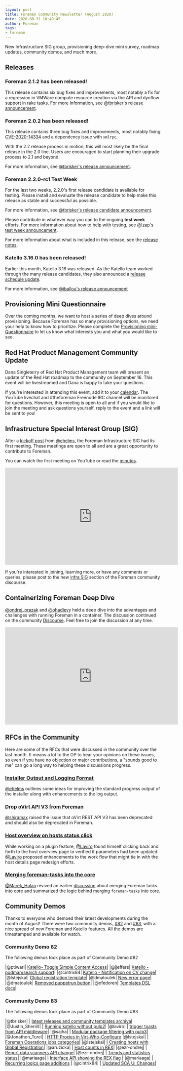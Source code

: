 ```yaml
---
layout: post
title: Foreman Community Newsletter (August 2020)
date: 2020-08-31 10:49:45
author: Foreman
tags:
- foreman
---
```


New Infrastructure SIG group, provisioning deep-dive mini survey, roadmap updates, community demos, and much more.

<!--more-->

## Releases

### Foreman 2.1.2 has been released!

This release contains six bug fixes and improvements, most notably a fix for a regression in VMWare compute resource creation via the API and dynflow support in rake tasks. For more information, see [@tbrisker's release announcement](https://community.theforeman.org/t/foreman-2-1-2-has-been-released/20230?u=mcorr).

### Foreman 2.0.2 has been released!

This release contains three bug fixes and improvements, most notably fixing [CVE-2020-14334](https://theforeman.org/security.html#2020-14334) and a dependency issue with `xmlrpc`.

With the 2.2 release process in motion, this will most likely be the final release in the 2.0 line. Users are encouraged to start planning their upgrade process to 2.1 and beyond.

For more information, see [@tbrisker's release announcement](https://community.theforeman.org/t/foreman-2-0-2-has-been-released/20161?u=mcorr).

### Foreman 2.2.0-rc1 Test Week

For the last two weeks, 2.2.0's first release candidate is available for testing. Please install and evaluate the release candidate to help make this release as stable and successful as possible.

For more information, see [@tbrisker's release candidate announcement](https://community.theforeman.org/t/foreman-2-2-0-rc1-is-ready-for-testing/20057?u=mcorr).

Please contribute in whatever way you can to the ongoing **test week** efforts. For more information about how to help with testing, see [@lzap's test week announcement](https://community.theforeman.org/t/foreman-2-2-test-week/20122).

For more information about what is included in this release, see the [release notes](https://theforeman.org/manuals/2.2/index.html#Releasenotesfor2.2).

### Katello 3.16.0 has been released!

Earlier this month, Katello 3.16 was released. As the Katello team worked through the many release candidates, they also announced a [release schedule update](https://community.theforeman.org/t/new-katello-release-schedule-pulp-3-migration-update/19884?u=mcorr).

For more information, see [@iballou's release announcement](https://community.theforeman.org/t/katello-3-16-0-has-been-released/20025?u=mcorr)

## Provisioning Mini Questionnaire

Over the coming months, we want to host a series of deep dives around provisioning. Because Foreman has so many provisioning options, we need your help to know how to prioritize. Please complete the [Provisioning mini-Questionnaire](https://docs.google.com/forms/d/e/1FAIpQLSf6xTYadkva6V9vReyqyCMydf0mbt8xL16t9WQxDyAQGCmSLA/viewform) to let us know what interests you and what you would like to see.

## Red Hat Product Management Community Update

Dana Singleterry of Red Hat Product Management team will present an update of the Red Hat roadmap to the community on September 16. This event will be livestreamed and Dana is happy to take your questions.

If you're interested in attending this event, add it to your [calendar](https://community.theforeman.org/t/red-hat-product-management-community-update-2/20135?u=mcorr). The YouTube livechat and #theforeman Freenode IRC channel will be monitored for questions. However, this meeting is open to all and if you would like to join the meeting and ask questions yourself, reply to the event and a link will be sent to you!

## Infrastructure Special Interest Group (SIG)

After a [kickoff post](https://community.theforeman.org/t/infrastructure-sig/19954) from [@ehelms](https://community.theforeman.org/u/ehelms/summary), the Foreman Infrastructure SIG had its first meeting. These meetings are open to all and are a great opportunity to contribute to Foreman.

You can watch the first meeting on YouTube or read the [minutes](https://community.theforeman.org/t/infrastructure-sig-meeting-notes-8-18/20121?u=mcorr).

<iframe width="560" height="315" src="https://www.youtube.com/embed/tkTTFVcZuxE" frameborder="0" allow="accelerometer; autoplay; encrypted-media; gyroscope; picture-in-picture" allowfullscreen></iframe>

If you're interested in joining, learning more, or have any comments or queries, please post to the new [infra SIG](https://community.theforeman.org/c/development/infra/) section of the Foreman community discourse.

## Containerizing Foreman Deep Dive

[@ondrej_prazak](https://community.theforeman.org/u/ondrej_prazak/) and [@ohadlevy](https://community.theforeman.org/u/ohadlevy/) held a deep dive into the advantages and challenges with running Foreman in a container. The discussion continued on the community [Discourse](https://community.theforeman.org/t/containerizing-foreman-deep-dive/19888?u=mcorr). Feel free to join the discussion at any time.


<iframe width="560" height="315" src="https://www.youtube.com/embed/IbrLRpH4Sgs?start=25" frameborder="0" allow="accelerometer; autoplay; encrypted-media; gyroscope; picture-in-picture" allowfullscreen></iframe>

## RFCs in the Community

Here are some of the RFCs that were discussed in the community over the last month. It means a lot to the OP to hear your opinions on these issues, so even if you have no objection or major contributions, a "sounds good to me" can go a long way to helping these discussions progress.

### [Installer Output and Logging Format](https://community.theforeman.org/t/rfc-installer-output-and-logging-format/20053?u=mcorr)

[@ehelms](https://community.theforeman.org/u/ehelms/summary) outlines some ideas for improving the standard progress output of the installer along with enhancements to the log output.

### [Drop oVirt API V3 from Foreman](https://community.theforeman.org/t/suggestion-to-drop-ovirt-api-v3-from-foreman/19915?u=mcorr)

[@shiramax](https://community.theforeman.org/u/shiramax/summary) raised the issue that oVirt REST API V3 has been deprecated and should also be deprecated in Foreman.

### [Host overview on hosts status click](https://community.theforeman.org/t/host-overview-on-hosts-status-click/19948?u=mcorr)

While working on a plugin feature, [@Laviro](https://community.theforeman.org/u/Laviro/summary) found himself clicking back and forth to the host overview page to verified if parameters had been updated. [@Laviro](https://community.theforeman.org/u/Laviro/summary) proposed enhancements to the work flow that might tie in with the host details page redesign efforts.

### [Merging foreman-tasks into the core](https://community.theforeman.org/t/merging-foreman-tasks-into-the-core/20207?u=mcorr)

[@Marek_Hulan](https://community.theforeman.org/u/Marek_Hulan/summary) revived an earlier [discussion](https://community.theforeman.org/t/moving-foreman-tasks-to-the-core-the-plan/6441) about merging Foreman tasks into core and summarized the logic behind merging `foreman-tasks` into core.


## Community Demos

Thanks to everyone who demoed their latest developments during the month of August! There were two community demos, [#82](https://youtu.be/G93PpV0_cho) and [#83](https://youtu.be/LaNxKGrs6Dg), with a nice spread of new Foreman and Katello features. All the demos are timestamped and available for watch.


### Community Demo 82

The following demos took place as part of Community Demo #82

|@ptiwari|  [Katello- Toggle Simple Content Access](https://youtu.be/G93PpV0_cho?t=123)|
|@jjeffers| [Katello - podman/search support](https://youtu.be/G93PpV0_cho?t=275)|
|@cintrix84| [Katello - Notification on CV change](https://youtu.be/G93PpV0_cho?t=611)|
|@lstejskal| [Global registration template](https://youtu.be/G93PpV0_cho?t=744)|
|@dmatoulek| [New error page](https://youtu.be/G93PpV0_cho?t=927)|
|@dmatoulek| [Removed puppetrun button](https://youtu.be/G93PpV0_cho?t=1128)|
|@ofedoren| [Templates DSL docs](https://youtu.be/G93PpV0_cho?t=1252)|

### Community Demo 83

The following demos took place as part of Community Demo #83

|@tbrisker| | [latest releases and community templates archival](https://youtu.be/LaNxKGrs6Dg?t=92)
|@Justin_Sherrill| | [Running katello without pulp2](https://youtu.be/LaNxKGrs6Dg?t=302)|
|@laviro| | [trigger toasts from API middleware](https://youtu.be/LaNxKGrs6Dg?t=453)|
|@sajha| | [Modular package filtering with pulp3](https://youtu.be/LaNxKGrs6Dg?t=622)|
|@Jonathon_Turel| | [HTTP Proxies in Virt-Who-Configure](https://youtu.be/LaNxKGrs6Dg?t=1014)
|@lstejskal| | [Foreman Operations jobs categories](https://youtu.be/LaNxKGrs6Dg?t=1334)|
|@lstejskal| | [Creating hosts with Global Registration](https://youtu.be/LaNxKGrs6Dg?t=1381)|
|@aruzicka| | [Host counts in REX](https://youtu.be/LaNxKGrs6Dg?t=1677)|
|@ezr-ondrej| | [Report data scanners API change](https://youtu.be/LaNxKGrs6Dg?t=2141)|
|@ezr-ondrej| | [Trends and statistics status](https://youtu.be/LaNxKGrs6Dg?t=2500)|
|@mariaaga| | [Interface API showing the REX flag](https://youtu.be/LaNxKGrs6Dg?t=2725)  |
|@mariaaga| | [Recurring logics page additions](https://youtu.be/LaNxKGrs6Dg?t=2767) |
|@cintrix84| | [Updated SCA UI Changes](https://youtu.be/LaNxKGrs6Dg?t=2888)|
